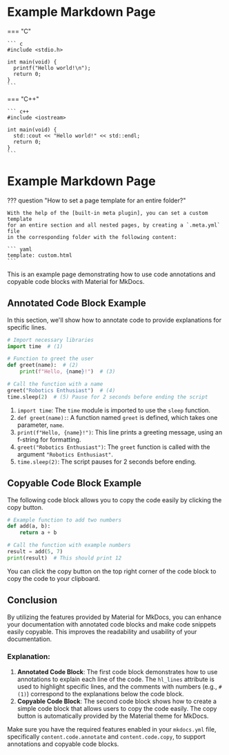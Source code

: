 # Example Markdown Page


=== "C"

    ``` c
    #include <stdio.h>

    int main(void) {
      printf("Hello world!\n");
      return 0;
    }
    ```

=== "C++"

    ``` c++
    #include <iostream>

    int main(void) {
      std::cout << "Hello world!" << std::endl;
      return 0;
    }
    ```


# Example Markdown Page


??? question "How to set a page template for an entire folder?"

    With the help of the [built-in meta plugin], you can set a custom template
    for an entire section and all nested pages, by creating a `.meta.yml` file
    in the corresponding folder with the following content:

    ``` yaml
    template: custom.html
    ```

  [theme extension]: ../customization.md#extending-the-theme
  [built-in meta plugin]: ../plugins/meta.md


This is an example page demonstrating how to use code annotations and copyable code blocks with Material for MkDocs.

## Annotated Code Block Example

In this section, we'll show how to annotate code to provide explanations for specific lines.

```python hl_lines="2 5"
# Import necessary libraries
import time  # (1)

# Function to greet the user
def greet(name):  # (2)
    print(f"Hello, {name}!")  # (3)

# Call the function with a name
greet("Robotics Enthusiast")  # (4)
time.sleep(2)  # (5) Pause for 2 seconds before ending the script
```

1. `import time`: The `time` module is imported to use the `sleep` function.
2. `def greet(name):`: A function named `greet` is defined, which takes one parameter, `name`.
3. `print(f"Hello, {name}!")`: This line prints a greeting message, using an f-string for formatting.
4. `greet("Robotics Enthusiast")`: The `greet` function is called with the argument `"Robotics Enthusiast"`.
5. `time.sleep(2)`: The script pauses for 2 seconds before ending.

## Copyable Code Block Example

The following code block allows you to copy the code easily by clicking the copy button.

```python
# Example function to add two numbers
def add(a, b):
    return a + b

# Call the function with example numbers
result = add(5, 7)
print(result)  # This should print 12
```

You can click the copy button on the top right corner of the code block to copy the code to your clipboard.

## Conclusion

By utilizing the features provided by Material for MkDocs, you can enhance your documentation with annotated code blocks and make code snippets easily copyable. This improves the readability and usability of your documentation.



### Explanation:

1. **Annotated Code Block**: The first code block demonstrates how to use annotations to explain each line of the code. The `hl_lines` attribute is used to highlight specific lines, and the comments with numbers (e.g., `# (1)`) correspond to the explanations below the code block.
2. **Copyable Code Block**: The second code block shows how to create a simple code block that allows users to copy the code easily. The copy button is automatically provided by the Material theme for MkDocs.

Make sure you have the required features enabled in your `mkdocs.yml` file, specifically `content.code.annotate` and `content.code.copy`, to support annotations and copyable code blocks.